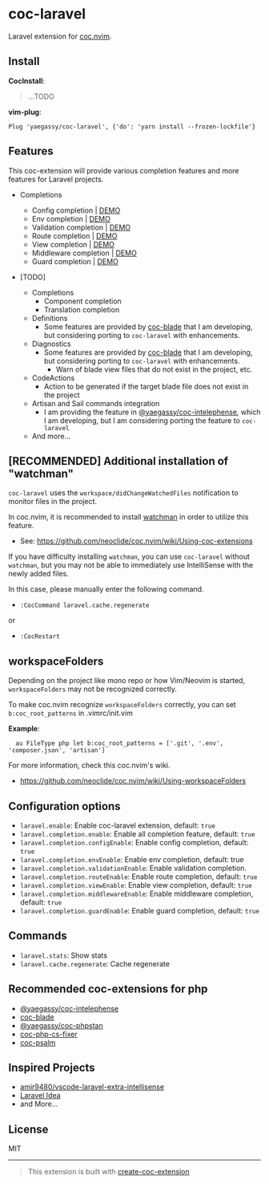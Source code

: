 # coc-laravel

Laravel extension for [coc.nvim](https://github.com/neoclide/coc.nvim).

## Install

**CocInstall**:

> ...TODO

**vim-plug**:

```vim
Plug 'yaegassy/coc-laravel', {'do': 'yarn install --frozen-lockfile'}
```

## Features

This coc-extension will provide various completion features and more features for Laravel projects.

- Completions
  - Config completion | [DEMO](https://github.com/yaegassy/coc-laravel/issues/1#issuecomment-1635266998)
  - Env completion | [DEMO](https://github.com/yaegassy/coc-laravel/issues/1#issuecomment-1635267885)
  - Validation completion | [DEMO](https://github.com/yaegassy/coc-laravel/issues/1#issuecomment-1635268664)
  - Route completion | [DEMO](https://github.com/yaegassy/coc-laravel/issues/1#issuecomment-1635269933)
  - View completion | [DEMO](https://github.com/yaegassy/coc-laravel/issues/1#issuecomment-1635271315)
  - Middleware completion | [DEMO](https://github.com/yaegassy/coc-laravel/issues/1#issuecomment-1635271630)
  - Guard completion | [DEMO](https://github.com/yaegassy/coc-laravel/issues/1#issuecomment-1635272378)

- [TODO]
  - Completions
    - Component completion
    - Translation completion
  - Definitions
    - Some features are provided by [coc-blade](https://github.com/yaegassy/coc-blade) that I am developing, but considering porting to `coc-laravel` with enhancements.
  - Diagnostics
    - Some features are provided by [coc-blade](https://github.com/yaegassy/coc-blade) that I am developing, but considering porting to `coc-laravel` with enhancements.
      - Warn of blade view files that do not exist in the project, etc.
  - CodeActions
    - Action to be generated if the target blade file does not exist in the project
  - Artisan and Sail commands integration
    - I am providing the feature in [@yaegassy/coc-intelephense](https://github.com/yaegassy/coc-intelephense), which I am developing, but I am considering porting the feature to `coc-laravel`
  - And more...

## [RECOMMENDED] Additional installation of "watchman"

`coc-laravel` uses the `workspace/didChangeWatchedFiles` notification to monitor files in the project.

In coc.nvim, it is recommended to install [watchman](https://facebook.github.io/watchman/) in order to utilize this feature.

- See: <https://github.com/neoclide/coc.nvim/wiki/Using-coc-extensions>

If you have difficulty installing `watchman`, you can use `coc-laravel` without `watchman`, but you may not be able to immediately use IntelliSense with the newly added files.

In this case, please manually enter the following command.

- `:CocCommand laravel.cache.regenerate`

or

- `:CocRestart`

## workspaceFolders

Depending on the project like mono repo or how Vim/Neovim is started, `workspaceFolders` may not be recognized correctly.

To make coc.nvim recognize `workspaceFolders` correctly, you can set `b:coc_root_patterns` in .vimrc/init.vim

**Example**:

```vim
  au FileType php let b:coc_root_patterns = ['.git', '.env', 'composer.json', 'artisan']
```

For more information, check this coc.nvim's wiki.

- <https://github.com/neoclide/coc.nvim/wiki/Using-workspaceFolders>

## Configuration options

- `laravel.enable`: Enable coc-laravel extension, default: `true`
- `laravel.completion.enable`: Enable all completion feature, default: `true`
- `laravel.completion.configEnable`: Enable config completion, default: `true`
- `laravel.completion.envEnable`: Enable env completion, default: true
- `laravel.completion.validationEnable`: Enable validation completion.
- `laravel.completion.routeEnable`: Enable route completion, default: `true`
- `laravel.completion.viewEnable`: Enable view completion, default: `true`
- `laravel.completion.middlewareEnable`: Enable middleware completion, default: `true`
- `laravel.completion.guardEnable`: Enable guard completion, default: `true`

## Commands

- `laravel.stats`: Show stats
- `laravel.cache.regenerate`: Cache regenerate

## Recommended coc-extensions for php

- [@yaegassy/coc-intelephense](https://github.com/yaegassy/coc-intelephense)
- [coc-blade](https://github.com/yaegassy/coc-blade)
- [@yaegassy/coc-phpstan](https://github.com/yaegassy/coc-phpstan)
- [coc-php-cs-fixer](https://github.com/yaegassy/coc-php-cs-fixer)
- [coc-psalm](https://github.com/yaegassy/coc-psalm)

## Inspired Projects

- [amir9480/vscode-laravel-extra-intellisense](https://github.com/amir9480/vscode-laravel-extra-intellisense)
- [Laravel Idea](https://laravel-idea.com/)
- and More...

## License

MIT

---

> This extension is built with [create-coc-extension](https://github.com/fannheyward/create-coc-extension)
